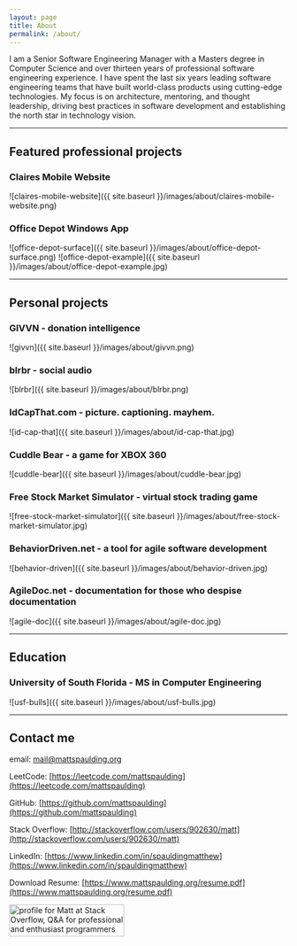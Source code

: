 ```yaml
---
layout: page
title: About
permalink: /about/
---
```



I am a Senior Software Engineering Manager with a Masters degree in
Computer Science and over thirteen years of professional software engineering
experience. I have spent the last six years leading software engineering teams
that have built world-class products using cutting-edge technologies. My
focus is on architecture, mentoring, and thought leadership, driving best
practices in software development and establishing the north star in
technology vision.

--------------

## Featured professional projects

### Claires Mobile Website

![claires-mobile-website]({{ site.baseurl }}/images/about/claires-mobile-website.png)

### Office Depot Windows App

![office-depot-surface]({{ site.baseurl }}/images/about/office-depot-surface.png)
![office-depot-example]({{ site.baseurl }}/images/about/office-depot-example.jpg)

--------------

## Personal projects

### GIVVN - donation intelligence

![givvn]({{ site.baseurl }}/images/about/givvn.png)

### blrbr - social audio

![blrbr]({{ site.baseurl }}/images/about/blrbr.png)

### IdCapThat.com - picture. captioning. mayhem.

![id-cap-that]({{ site.baseurl }}/images/about/id-cap-that.jpg)

### Cuddle Bear - a game for XBOX 360

![cuddle-bear]({{ site.baseurl }}/images/about/cuddle-bear.jpg)

### Free Stock Market Simulator - virtual stock trading game

![free-stock-market-simulator]({{ site.baseurl }}/images/about/free-stock-market-simulator.jpg)

### BehaviorDriven.net - a tool for agile software development

![behavior-driven]({{ site.baseurl }}/images/about/behavior-driven.jpg)

### AgileDoc.net - documentation for those who despise documentation

![agile-doc]({{ site.baseurl }}/images/about/agile-doc.jpg)

--------------

## Education

### University of South Florida - MS in Computer Engineering

![usf-bulls]({{ site.baseurl }}/images/about/usf-bulls.jpg)

--------------

## Contact me

email: [mail@mattspaulding.org](mailto:mail@mattspaulding.org)

LeetCode: [https://leetcode.com/mattspaulding](https://leetcode.com/mattspaulding)

GitHub: [https://github.com/mattspaulding](https://github.com/mattspaulding)

Stack Overflow: [http://stackoverflow.com/users/902630/matt](http://stackoverflow.com/users/902630/matt)

LinkedIn: [https://www.linkedin.com/in/spauldingmatthew](https://www.linkedin.com/in/spauldingmatthew)

Download Resume: [https://www.mattspaulding.org/resume.pdf](https://www.mattspaulding.org/resume.pdf)

<a href="https://stackoverflow.com/users/902630/matt"><img src="https://stackoverflow.com/users/flair/902630.png" width="208" height="58" alt="profile for Matt at Stack Overflow, Q&amp;A for professional and enthusiast programmers" title="profile for Matt at Stack Overflow, Q&amp;A for professional and enthusiast programmers"></a>
